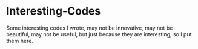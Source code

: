 # Interesting-Codes

Some interesting codes I wrote, may not be innovative, may not be beautiful, may not be useful, but just because they are interesting, so I put them here.
